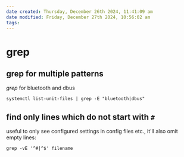 ```yaml
---
date created: Thursday, December 26th 2024, 11:41:09 am
date modified: Friday, December 27th 2024, 10:56:02 am
tags: 
---
```


# grep

## grep for multiple patterns

*grep* for bluetooth and dbus

```shell
systemctl list-unit-files | grep -E "bluetooth|dbus"
```

## find only lines which do not start with `#`

useful to only see configured settings in config files etc., it'll also omit empty lines:

```shell
grep -vE '^#|^$' filename
```
